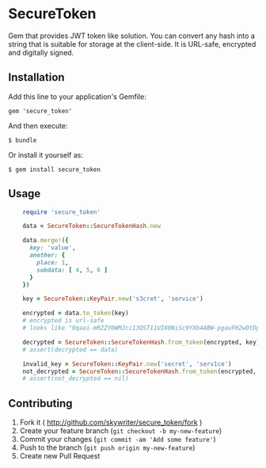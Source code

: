 # SecureToken

Gem that provides JWT token like solution. You can convert any hash into
a string that is suitable for storage at the client-side. It is
URL-safe, encrypted and digitally signed.

## Installation

Add this line to your application's Gemfile:

    gem 'secure_token'

And then execute:

    $ bundle

Or install it yourself as:

    $ gem install secure_token

## Usage

```ruby
    require 'secure_token'

    data = SecureToken::SecureTokenHash.new

    data.merge!({
      key: 'value',
      another: {
        place: 1,
        subdata: [ 4, 5, 6 ]
      }
    })

    key = SecureToken::KeyPair.new('s3cret', 'service')

    encrypted = data.to_token(key)
    # encrypted is url-safe
    # looks like "0qaai-mRZZY0WMJci13QST11UI80NiSc9YXb4ABW-pgauFH2wDtDpbH7Vm408BOP5xlq2jO3Srz_WqDlehi1AYP3VtFoUdtNtjuvObess0Lh35Yml1opZ2QOlJ2brwmjNxNWsEoC6JMsdzMUSuF-1JrQwvarPC5B"

    decrypted = SecureToken::SecureTokenHash.from_token(encrypted, key)
    # assert(decrypted == data)

    invalid_key = SecureToken::KeyPair.new('secret', 'serv1ce')
    not_decrypted = SecureToken::SecureTokenHash.from_token(encrypted, invalid_key)
    # assert(not_decrypted == nil)
```

## Contributing

1. Fork it ( http://github.com/skywriter/secure_token/fork )
2. Create your feature branch (`git checkout -b my-new-feature`)
3. Commit your changes (`git commit -am 'Add some feature'`)
4. Push to the branch (`git push origin my-new-feature`)
5. Create new Pull Request
